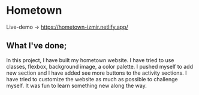 # Hometown

Live-demo ->   https://hometown-izmir.netlify.app/

## What I've done;
In this project, I have built my hometown website. I have tried to use classes, flexbox, background image, a color palette. I pushed myself to add new section and I have added see more buttons to the activity sections. I have tried to customize the website as much as possible to challenge myself. It was fun to learn something new along the way.